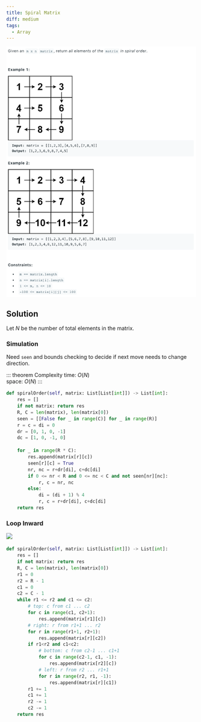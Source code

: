 ```yaml
---
title: Spiral Matrix
diff: medium
tags:
  - Array
---
```


<img class="medium-zoom" src="/algo/spiral-matrix.png" alt="https://www.leetcode.com/problems/spiral-matrix">

## Solution

Let $N$ be the number of total elements in the matrix.

### Simulation

Need `seen` and bounds checking to decide if next move needs to change direction.

::: theorem Complexity
time: $O(N)$  
space: $O(N)$
:::

```py
def spiralOrder(self, matrix: List[List[int]]) -> List[int]:
    res = []
    if not matrix: return res
    R, C = len(matrix), len(matrix[0])
    seen = [[False for _ in range(C)] for _ in range(R)]
    r = c = di = 0
    dr = [0, 1, 0, -1]
    dc = [1, 0, -1, 0]

    for _ in range(R * C):
        res.append(matrix[r][c])
        seen[r][c] = True
        nr, nc = r+dr[di], c+dc[di]
        if 0 <= nr < R and 0 <= nc < C and not seen[nr][nc]:
            r, c = nr, nc
        else:
            di = (di + 1) % 4
            r, c = r+dr[di], c+dc[di]
    return res
```

### Loop Inward

<img class="medium-zoom" src="spiral-matrix-visualization.png">

```py
def spiralOrder(self, matrix: List[List[int]]) -> List[int]:
    res = []
    if not matrix: return res
    R, C = len(matrix), len(matrix[0])
    r1 = 0
    r2 = R - 1
    c1 = 0
    c2 = C - 1
    while r1 <= r2 and c1 <= c2:
        # top: c from c1 ... c2
        for c in range(c1, c2+1):
            res.append(matrix[r1][c])
        # right: r from r1+1 ... r2
        for r in range(r1+1, r2+1):
            res.append(matrix[r][c2])
        if r1<r2 and c1<c2:
            # bottom: c from c2-1 ... c1+1
            for c in range(c2-1, c1, -1):
                res.append(matrix[r2][c])
            # left: r from r2 ... r1+1
            for r in range(r2, r1, -1):
                res.append(matrix[r][c1])
        r1 += 1
        c1 += 1
        r2 -= 1
        c2 -= 1
    return res
```
